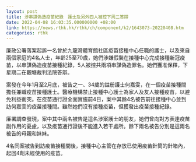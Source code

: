 ```yaml
---
layout: post
title: 涉串謀偽造疫苗紀錄　護士及另外四人被控下周二答辯
date: 2022-04-08 16:03:35.000000000 +08:00
link: https://news.rthk.hk/rthk/ch/component/k2/1643073-20220408.htm
categories: rthk
---
```


廉政公署落案起訴一名曾於九龍灣體育館社區疫苗接種中心任職的護士，以及來自兩個家庭的4名人士，年齡25至70歲，她們涉嫌假裝在接種中心完成接種新冠疫苗，以串謀偽造疫苗接種紀錄，5人被控共兩項串謀偽造罪名。她們獲准保釋，下星期二在觀塘裁判法院答辯。

案發在今年1月至2月底，被告之一、34歲的註册護士何嘉雯，在一個疫苗接種間擔任兼職疫苗接種護士。醫療機構禁止接種中心護士為家人及友人接種疫苗，以避免利益衝突。在疫苗通行證全面實施前4日，案中其餘4名被告前往接種中心並到訪何嘉雯的疫苗接種間。雖然她們沒有接種疫苗，但獲發出疫苗接種紀錄。

廉署調查發現，案中其中兩名被告是這名涉案護士的朋友，她們曾向對方表達疫苗副作用的憂慮，以及疫苗通行證後不能進入若干處所。餘下兩名被告分別是這兩名被告的母親和妹妹。

4名同案被告到訪疫苗接種間後，接種中心主管在存放已使用疫苗針筒的針箱內，起回4劑未經使用的疫苗。

